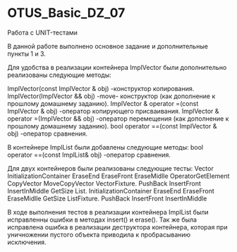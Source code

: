 # OTUS_Basic_DZ_07
Работа с UNIT-тестами

В данной работе выполнено основное задание и дополнительные пункты 1 и 3.

Для удобства в реализации контейнера ImplVector были дополнительно реализованы следующие методы:

ImplVector(const ImplVector <T>& obj) -конструктор копирования.
ImplVector(ImplVector <T>&& obj)  -move- конструктор (как дополнение к прошлому домашнему заданию).
ImplVector <T>& operator =(const  ImplVector <T>& obj)  -оператор копирующего присваивания.
ImplVector <T>& operator =(ImplVector <T>&& obj)  -оператор перемещения (как дополнение к прошлому домашнему заданию).
bool operator ==(const ImplVector <T>& obj) -оператор сравнения.

В контейнере ImplList были добавлены следующие методы:
bool operator ==(const ImplList& obj) -оператор сравнения.

Для двух контейнеров были реализованы следующие тесты:
  Vector
InitializationContainer
EraseEnd
EraseFront
EraseMidlle
OperatorGetElement
CopyVector
MoveCopyVector
 VectorFixture.
PushBack
InsertFront
InsertInMiddle
GetSize
 List.
InitializationContainer
EraseEnd
EraseFront
EraseMidlle
GetSize
 ListFixture.
PushBack
InsertFront
InsertInMiddle
  
В ходе выполнения тестов в реализации контейнера ImplList были исправленны ошибки в методах insert() и erase().
Так же была исправлена ошибка в реализации деструктора контейнера, которая при уничножении пустого объекта приводила к пробрасыванию исключения. 

